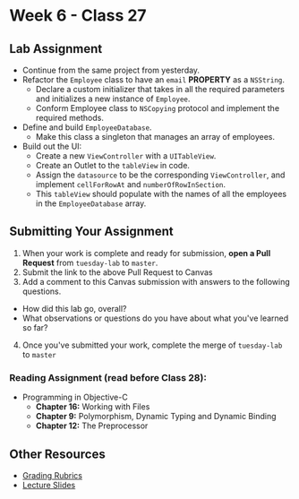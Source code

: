 # Week 6 - Class 27  

## Lab Assignment
* Continue from the same project from yesterday.  
* Refactor the `Employee` class to have an `email` **PROPERTY** as a `NSString`.  
	* Declare a custom initializer that takes in all the required parameters and initializes a new instance of `Employee`.  
	* Conform Employee class to `NSCopying` protocol and implement the required methods.  
* Define and build `EmployeeDatabase`.  
	* Make this class a singleton that manages an array of employees.  
* Build out the UI:
	* Create a new `ViewController` with a `UITableView`.
	* Create an Outlet to the `tableView` in code.
	* Assign the `datasource` to be the corresponding `ViewController`, and implement `cellForRowAt` and `numberOfRowInSection`.
	* This `tableView` should populate with the names of all the employees in the `EmployeeDatabase` array.  


## Submitting Your Assignment  
1. When your work is complete and ready for submission, **open a Pull Request** from `tuesday-lab` to `master`.  
2. Submit the link to the above Pull Request to Canvas  
3. Add a comment to this Canvas submission with answers to the following questions.  
  - How did this lab go, overall?  
  - What observations or questions do you have about what you've learned so far?  
4. Once you've submitted your work, complete the merge of `tuesday-lab` to `master`  

### Reading Assignment (read **before** Class 28):
* Programming in Objective-C
	* **Chapter 16:** Working with Files
	* **Chapter 9:** Polymorphism, Dynamic Typing and Dynamic Binding
	* **Chapter 12:** The Preprocessor


## Other Resources
* [Grading Rubrics](../../resources/)
* [Lecture Slides](https://www.icloud.com/keynote/000m0shf3CzsBXOPgyE5yadjw#Week6_Day2)
